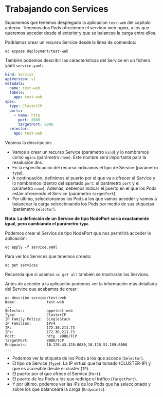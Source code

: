 # Trabajando con Services

Suponemos que tenemos desplegado la aplicacion `test-web` del capítulo anterior. Tenemos dos Pods ofreciendo el servidor web nginx, a los que queremos acceder desde el exterior y que se balancee la carga entre ellos.

Podríamos crear un recurso Service desde la línea de comandos:

    oc expose deployment/test-web 

También podemos describir las características del Service en un fichero yaml `service.yaml`:

```yaml
kind: Service
apiVersion: v1
metadata:
  name: test-web
  labels:
    app: test-web
spec:
  type: ClusterIP
  ports:
    - name: http
      port: 8080
      targetPort: 8080
  selector:
    app: test-web
```

Veamos la descripción:

* Vamos a crear un recurso Service (parámetro `kind`) y lo nombramos como `nginx` (parámetro `name`). Este nombre será importante para la resolución dns.
* En la especificación del recurso indicamos el tipo de Service (parámetro `type`).
* A continuación, definimos el puerto por el que va a ofrecer el Service y lo nombramos (dentro del apartado `port`: el parámetro `port` y el parámetro `name`). Además, debemos indicar el puerto en el que los Pods están ofreciendo el Service (parámetro `targetPort`)
* Por ultimo, seleccionamos los Pods a los que vamos acceder y vamos a balancear la carga seleccionando los Pods por medio de sus etiquetas (parámetro `selector`).

**Nota: La definición de un Service de tipo NodePort sería exactamente igual, pero cambiando el parámetro `type`.**

Podemos crear el Service de tipo NodePort que nos permitirá acceder la aplicación:

    oc apply -f service.yaml

Para ver los Services que tenemos creado:

    oc get services

Recuerda que si usamos `oc get all` también se mostrarán los Services.

Antes de acceder a la aplicación podemos ver la información más detallada del Service que acabamos de crear:

    oc describe service/test-web
    Name:              test-web
    ...
    Selector:          app=test-web
    Type:              ClusterIP
    IP Family Policy:  SingleStack
    IP Families:       IPv4
    IP:                172.30.211.73
    IPs:               172.30.211.73
    Port:              http  8080/TCP
    TargetPort:        8080/TCP
    Endpoints:         10.128.43.128:8080,10.128.51.189:8080
    ...

* Podemos ver la etiqueta de los Pods a los que accede (`Selector`). 
* El tipo de Service (`Type`). La IP virtual que ha tomado (CLUSTER-IP) y que es accesible desde el cluster (`IP`). 
* El puerto por el que ofrece el Service (`Port`). 
* El puerto de los Pods a los que redirige el tráfico (`TargetPort`).
* Y por último, podemos ver las IPs de los Pods que ha seleccionado y sobre los que balanceará la carga (`Endpoints`).

